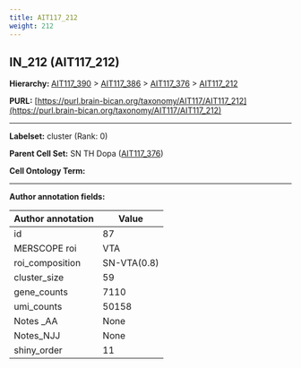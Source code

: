 ```yaml
---
title: AIT117_212
weight: 212
---
```

## IN_212 (AIT117_212)
<b>Hierarchy: </b>
[AIT117_390](../AIT117_390) >
[AIT117_386](../AIT117_386) >
[AIT117_376](../AIT117_376) >
[AIT117_212](../AIT117_212)

**PURL:** [https://purl.brain-bican.org/taxonomy/AIT117/AIT117_212](https://purl.brain-bican.org/taxonomy/AIT117/AIT117_212)

---


**Labelset:** cluster (Rank: 0)

**Parent Cell Set:** SN TH Dopa ([AIT117_376](../AIT117_376))



**Cell Ontology Term:** 

[MARKER GENES.]: #


---

[TRANSFERRED ANNOTATIONS.]: #


[AUTHOR ANNOTATION FIELDS.]: #


**Author annotation fields:**

| Author annotation | Value |
|-------------------|-------|
|id|87|
|MERSCOPE roi|VTA|
|roi_composition|SN-VTA(0.8) | STH(0.19)|
|cluster_size|59|
|gene_counts|7110|
|umi_counts|50158|
|Notes _AA|None|
|Notes_NJJ|None|
|shiny_order|11|
